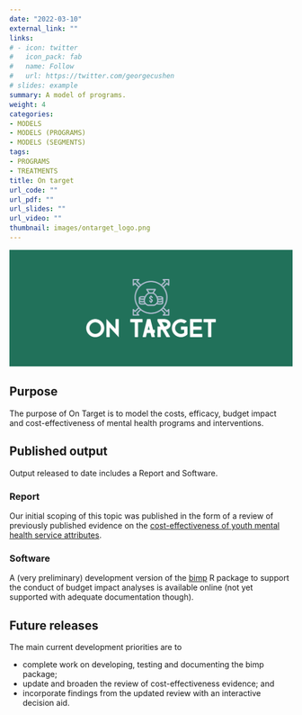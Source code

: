 ```yaml
---
date: "2022-03-10"
external_link: ""
links:
# - icon: twitter
#   icon_pack: fab
#   name: Follow
#   url: https://twitter.com/georgecushen
# slides: example
summary: A model of programs.
weight: 4
categories:
- MODELS
- MODELS (PROGRAMS)
- MODELS (SEGMENTS)
tags:
- PROGRAMS
- TREATMENTS
title: On target
url_code: ""
url_pdf: ""
url_slides: ""
url_video: ""
thumbnail: images/ontarget_logo.png
---
```


![](featured.png)

## Purpose
The purpose of On Target is to model the costs, efficacy, budget impact and cost-effectiveness of mental health programs and interventions.

## Published output
Output released to date includes a Report and Software.

### Report
Our initial scoping of this topic was published in the form of a review of previously published evidence on the [cost-effectiveness of youth mental health service attributes](https://www.mja.com.au/journal/2017/207/10/identifying-attributes-care-may-improve-cost-effectiveness-youth-mental-health).

### Software
A (very preliminary) development version of the [bimp](https://ready4-dev.github.io/bimp/) R package to support the conduct of budget impact analyses is available online (not yet supported with adequate documentation though).

## Future releases
The main current development priorities are to 
- complete work on developing, testing and documenting the bimp package;
- update and broaden the review of cost-effectiveness evidence; and
- incorporate findings from the updated review with an interactive decision aid.
